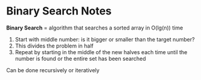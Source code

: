 # Binary Search Notes

**Binary Search** = algorithm that searches a sorted array in O(lg(n)) time

1. Start with middle number: is it bigger or smaller than the target number?
2. This divides the problem in half
3. Repeat by starting in the middle of the new halves each time until the number is found or the entire set has been searched

Can be done recursively or iteratively
